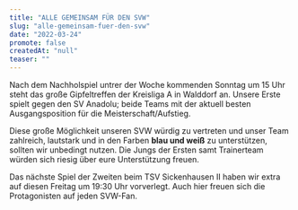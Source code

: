 ```yaml
---
title: "ALLE GEMEINSAM FÜR DEN SVW"
slug: "alle-gemeinsam-fuer-den-svw"
date: "2022-03-24"
promote: false
createdAt: "null"
teaser: ""
---
```

Nach dem Nachholspiel untrer der Woche kommenden Sonntag um 15 Uhr steht das große Gipfeltreffen der Kreisliga A in Walddorf an. Unsere Erste spielt gegen den SV Anadolu; beide Teams mit der aktuell besten Ausgangsposition für die Meisterschaft/Aufstieg.


Diese große Möglichkeit unseren SVW würdig zu vertreten und unser Team zahlreich, lautstark und in den Farben **blau und weiß** zu unterstützen, sollten wir unbedingt nutzen. Die Jungs der Ersten samt Trainerteam würden sich riesig über eure Unterstützung freuen.


Das nächste Spiel der Zweiten beim TSV Sickenhausen II haben wir extra auf diesen Freitag um 19:30 Uhr vorverlegt. Auch hier freuen sich die Protagonisten auf jeden SVW-Fan.
